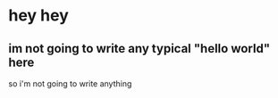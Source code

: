 # hey hey

## im not going to write any typical "hello world" here

so i'm not going to write anything
